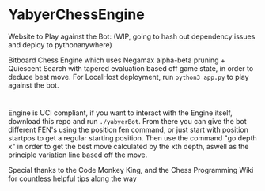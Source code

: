 # YabyerChessEngine
Website to Play against the Bot: (WIP, going to hash out dependency issues and deploy to pythonanywhere)

Bitboard Chess Engine which uses Negamax alpha-beta pruning + Quiescent Search with tapered evaluation based off game state, in order to deduce best move. 
For LocalHost deployment,  run ```python3 app.py``` to play against the bot.
#
Engine is UCI compliant, if you want to interact with the Engine itself, download this repo and run ```./yabyerBot```. From there you can give the bot different FEN's using the position fen command, or just start with position startpos to get a regular starting position. Then use the command "go depth x" in order to get the best move calculated by the xth depth, aswell as the principle variation line based off the move. 



Special thanks to the Code Monkey King, and the Chess Programming Wiki for countless helpful tips along the way
